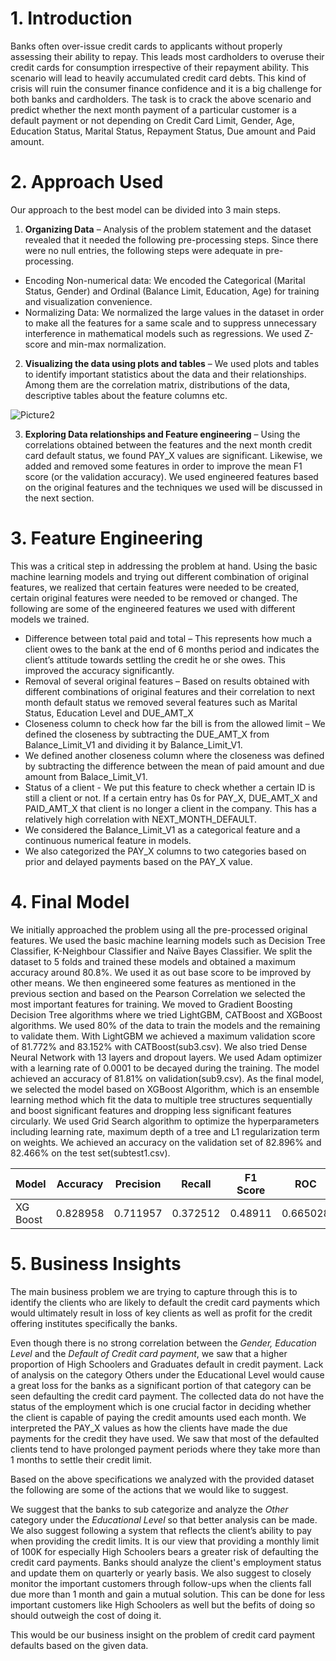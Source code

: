 # **1. Introduction**
Banks often over-issue credit cards to applicants without properly assessing their ability to repay. This leads most cardholders to overuse their credit cards for consumption irrespective of their repayment ability. This scenario will lead to heavily accumulated credit card debts. This kind of crisis will ruin the consumer finance confidence and it is a big challenge for both banks and cardholders. The task is to crack the above scenario and predict whether the next month payment of a particular customer is a default payment or not depending on Credit Card Limit, Gender, Age, Education Status, Marital Status, Repayment Status, Due amount and Paid amount.
# **2. Approach Used**
Our approach to the best model can be divided into 3 main steps.
1. **Organizing Data** – Analysis of the problem statement and the dataset revealed that it needed the following pre-processing steps. Since there were no null entries, the following steps were adequate in pre-processing.
* Encoding Non-numerical data: We encoded the Categorical (Marital Status, Gender) and Ordinal (Balance Limit, Education, Age) for training and visualization convenience.
* Normalizing Data: We normalized the large values in the dataset in order to make all the features for a same scale and to suppress unnecessary interference in mathematical models such as regressions. We used Z-score and min-max normalization.
2. **Visualizing the data using plots and tables** – We used plots and tables to identify important statistics about the data and their relationships. Among them are the correlation matrix, distributions of the data, descriptive tables about the feature columns etc.

![Picture2](https://user-images.githubusercontent.com/33924326/74664801-706f3e80-51c4-11ea-8410-ce998688a4e3.png)

3. **Exploring Data relationships and Feature engineering** – Using the correlations obtained between the features and the next month credit card default status, we found PAY_X values are significant. Likewise, we added and removed some features in order to improve the mean F1 score (or the validation accuracy). We used engineered features based on the original features and the techniques we used will be discussed in the next section.

# **3. Feature Engineering**
This was a critical step in addressing the problem at hand. Using the basic machine learning models and trying out different combination of original features, we realized that certain features were needed to be created, certain original features were needed to be removed or changed. The following are some of the engineered features we used with different models we trained.
* Difference between total paid and total – This represents how much a client owes to the bank at the end of 6 months period and indicates the client’s attitude towards settling the credit he or she owes. This improved the accuracy significantly.
* Removal of several original features – Based on results obtained with different combinations of original features and their correlation to next month default status we removed several features such as Marital Status, Education Level and DUE_AMT_X
* Closeness column to check how far the bill is from the allowed limit – We defined the closeness by subtracting the DUE_AMT_X from Balance_Limit_V1 and dividing it by Balance_Limit_V1.
* We defined another closeness column where the closeness was defined by subtracting the difference between the mean of paid amount and due amount from Balace_Limit_V1.
* Status of a client - We put this feature to check whether a certain ID is still a client or not. If a certain entry has 0s for PAY_X, DUE_AMT_X and PAID_AMT_X that client is no longer a client in the company. This has a relatively high correlation with NEXT_MONTH_DEFAULT.
* We considered the Balance_Limit_V1 as a categorical feature and a continuous numerical feature in models.
* We also categorized the PAY_X columns to two categories based on prior and delayed payments based on the PAY_X value.

# **4. Final Model**
We initially approached the problem using all the pre-processed original features. We used the basic machine learning models such as Decision Tree Classifier, K-Neighbour Classifier and Naïve Bayes Classifier. We split the dataset to 5 folds and trained these models and obtained a maximum accuracy around 80.8%. We used it as out base score to be improved by other means.
We then engineered some features as mentioned in the previous section and based on the Pearson Correlation we selected the most important features for training. We moved to Gradient Boosting Decision Tree algorithms where we tried LightGBM, CATBoost and XGBoost algorithms. We used 80% of the data to train the models and the remaining to validate them. With LightGBM we achieved a maximum validation score of 81.772% and 83.152% with CATBoost(sub3.csv). We also tried Dense Neural Network with 13 layers and dropout layers. We used Adam optimizer with a learning rate of 0.0001 to be decayed during the training. The model achieved an accuracy of 81.81% on validation(sub9.csv). As the final model, we selected the model based on XGBoost Algorithm, which is an ensemble learning method which fit the data to multiple tree structures sequentially and boost significant features and dropping less significant features circularly. We used Grid Search algorithm to optimize the hyperparameters including learning rate, maximum depth of a tree and L1 regularization term on weights. We achieved an accuracy on the validation set of 82.896% and 82.466% on the test set(subtest1.csv).

|Model      |Accuracy   |Precision  |Recall     |F1 Score  |ROC       |
|-----------|-----------|-----------|-----------|----------|----------|
|XG Boost   |0.828958   |0.711957   |0.372512   |0.48911   |0.665028  |

# **5. Business Insights**
The main business problem we are trying to capture through this is to identify the clients who are likely to default the credit card payments which would ultimately result in loss of key clients as well as profit for the credit offering institutes specifically the banks.

Even though there is no strong correlation between the _Gender, Education Level_ and the _Default of Credit card payment_, we saw that a higher proportion of High Schoolers and Graduates default in credit payment. Lack of analysis on the category Others under the Educational Level would cause a great loss for the banks as a significant portion of that category can be seen defaulting the credit card payment. The collected data do not have the status of the employment which is one crucial factor in deciding whether the client is capable of paying the credit amounts used each month.
We interpreted the PAY_X values as how the clients have made the due payments for the credit they have used. We saw that most of the defaulted clients tend to have prolonged payment periods where they take more than 1 months to settle their credit limit.

Based on the above specifications we analyzed with the provided dataset the following are some of the actions that we would like to suggest.

We suggest that the banks to sub categorize and analyze the _Other_ category under the _Educational Level_ so that better analysis can be made. We also suggest following a system that reflects the client’s ability to pay when providing the credit limits. It is our view that providing a monthly limit of 100K for especially High Schoolers bears a greater risk of defaulting the credit card payments. Banks should analyze the client's employment status and update them on quarterly or yearly basis. We also suggest to closely monitor the important customers through follow-ups when the clients fall due more than 1 month and gain a mutual solution. This can be done for less important customers like High Schoolers as well but the befits of doing so should outweigh the cost of doing it.

This would be our business insight on the problem of credit card payment defaults based on the given data.
